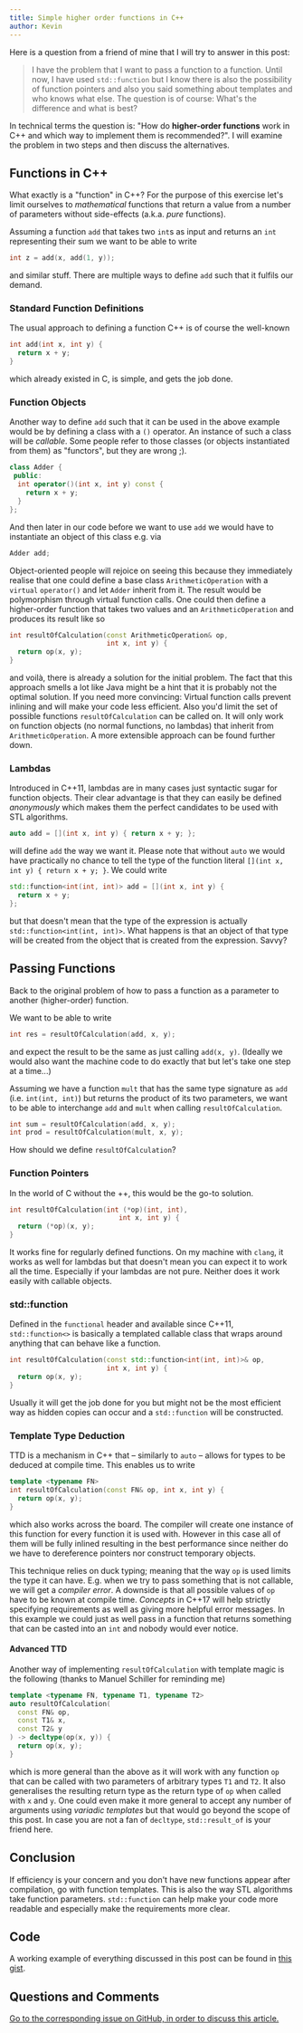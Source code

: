 ```yaml
---
title: Simple higher order functions in C++
author: Kevin
---
```


Here is a question from a friend of mine that I will try to answer in this
post:

> I have the problem that I want to pass a function to a function. Until now, I
> have used `std::function` but I know there is also the possibility of
> function pointers and also you said something about templates and who knows
> what else. The question is of course: What's the difference and what is best?

In technical terms the question is: "How do **higher-order functions** work in
C++ and which way to implement them is recommended?". I will examine the
problem in two steps and then discuss the alternatives.

<!--more-->


## Functions in C++

What exactly is a "function" in C++? For the purpose of this exercise let's
limit ourselves to _mathematical_ functions that return a value from a number
of parameters without side-effects (a.k.a. _pure_ functions).

Assuming a function `add` that takes two `int`s as input and returns an `int`
representing their sum we want to be able to write

```cpp
int z = add(x, add(1, y));
```

and similar stuff. There are multiple ways to define `add` such that it fulfils
our demand.


### Standard Function Definitions

The usual approach to defining a function C++ is of course the well-known

```cpp
int add(int x, int y) {
  return x + y;
}
```

which already existed in C, is simple, and gets the job done.


### Function Objects

Another way to define `add` such that it can be used in the above example would
be by defining a class with a `()` operator. An instance of such a class will
be _callable_. Some people refer to those classes (or objects instantiated from
them) as "functors", but they are wrong ;).

```cpp
class Adder {
 public:
  int operator()(int x, int y) const {
    return x + y;
  }
};
```

And then later in our code before we want to use `add` we would have to
instantiate an object of this class e.g. via

```cpp
Adder add;
````

Object-oriented people will rejoice on seeing this because they immediately
realise that one could define a base class `ArithmeticOperation` with a
`virtual` `operator()` and let `Adder` inherit from it. The result would be
polymorphism through virtual function calls. One could then define a
higher-order function that takes two values and an `ArithmeticOperation` and
produces its result like so

```cpp
int resultOfCalculation(const ArithmeticOperation& op,
                        int x, int y) {
  return op(x, y);
}
```

and voilà, there is already a solution for the initial problem. The fact that
this approach smells a lot like Java might be a hint that it is probably not
the optimal solution. If you need more convincing: Virtual function calls
prevent inlining and will make your code less efficient. Also you'd limit the
set of possible functions `resultOfCalculation` can be called on. It will only
work on function objects (no normal functions, no lambdas) that inherit from
`ArithmeticOperation`. A more extensible approach can be found further down.


### Lambdas

Introduced in C++11, lambdas are in many cases just syntactic sugar for
function objects. Their clear advantage is that they can easily be defined
_anonymously_ which makes them the perfect candidates to be used with STL
algorithms.

```cpp
auto add = [](int x, int y) { return x + y; };
```

will define `add` the way we want it. Please note that without `auto` we would
have practically no chance to tell the type of the function literal `[](int x,
int y) { return x + y; }`. We could write

```cpp
std::function<int(int, int)> add = [](int x, int y) {
  return x + y;
};
```

but that doesn't mean that the type of the expression is actually
`std::function<int(int, int)>`. What happens is that an object of that type
will be created from the object that is created from the expression. Savvy?


## Passing Functions

Back to the original problem of how to pass a function as a parameter to
another (higher-order) function.

We want to be able to write

```cpp
int res = resultOfCalculation(add, x, y);
```

and expect the result to be the same as just calling `add(x, y)`. (Ideally we
would also want the machine code to do exactly that but let's take one step at
a time...)

Assuming we have a function `mult` that has the same type signature as `add`
(i.e. `int(int, int)`) but returns the product of its two parameters, we want
to be able to interchange `add` and `mult` when calling `resultOfCalculation`.

```cpp
int sum = resultOfCalculation(add, x, y);
int prod = resultOfCalculation(mult, x, y);
```

How should we define `resultOfCalculation`?


### Function Pointers

In the world of C without the ++, this would be the go-to solution.

```cpp
int resultOfCalculation(int (*op)(int, int),
                           int x, int y) {
  return (*op)(x, y);
}
```

It works fine for regularly defined functions. On my machine with `clang`, it
works as well for lambdas but that doesn't mean you can expect it to work all
the time. Especially if your lambdas are not pure. Neither does it work easily
with callable objects.


### std::function

Defined in the `functional` header and available since C++11, `std::function<>`
is basically a templated callable class that wraps around anything that can
behave like a function.

```cpp
int resultOfCalculation(const std::function<int(int, int)>& op,
                        int x, int y) {
  return op(x, y);
}
```

Usually it will get the job done for you but might not be the most efficient
way as hidden copies can occur and a `std::function` will be constructed.


### Template Type Deduction

TTD is a mechanism in C++ that – similarly to `auto` – allows for types to be
deduced at compile time. This enables us to write

```cpp
template <typename FN>
int resultOfCalculation(const FN& op, int x, int y) {
  return op(x, y);
}
```

which also works across the board. The compiler will create one instance of
this function for every function it is used with. However in this case all of
them will be fully inlined resulting in the best performance since neither do
we have to dereference pointers nor construct temporary objects.

This technique relies on duck typing; meaning that the way `op` is used limits
the type it can have. E.g. when we try to pass something that is not callable,
we will get a _compiler error_. A downside is that all possible values of `op`
have to be known at compile time. _Concepts_ in C++17 will help strictly
specifying requirements as well as giving more helpful error messages. In this
example we could just as well pass in a function that returns something that
can be casted into an `int` and nobody would ever notice.


#### Advanced TTD

Another way of implementing `resultOfCalculation` with template magic is the
following (thanks to Manuel Schiller for reminding me)

```cpp
template <typename FN, typename T1, typename T2>
auto resultOfCalculation(
  const FN& op,
  const T1& x,
  const T2& y
) -> decltype(op(x, y)) {
  return op(x, y);
}
```

which is more general than the above as it will work with any function `op`
that can be called with two parameters of arbitrary types `T1` and `T2`. It
also generalises the resulting return type as the return type of `op` when
called with `x` and `y`. One could even make it more general to accept any
number of arguments using _variadic templates_ but that would go beyond the
scope of this post. In case you are not a fan of `decltype`, `std::result_of`
is your friend here.


## Conclusion

If efficiency is your concern and you don't have new functions appear after
compilation, go with function templates. This is also the way STL algorithms
take function parameters. `std::function` can help make your code more readable
and especially make the requirements more clear.


## Code

A working example of everything discussed in this post can be found in [this
gist](https://gist.github.com/kdungs/30787bb2f6e65a1bf0ef).


## Questions and Comments

[Go to the corresponding issue on GitHub, in order to discuss this
article.](https://github.com/kdungs/dun.gs/issues/4)
